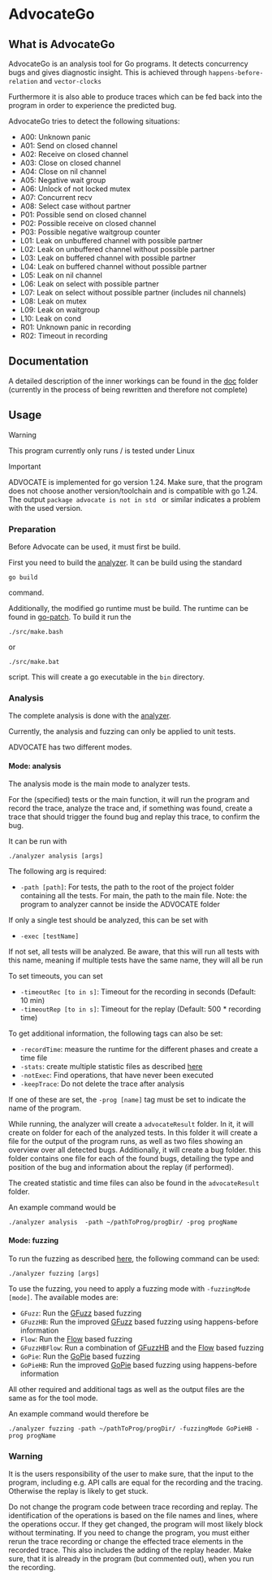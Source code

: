 # AdvocateGo

## What is AdvocateGo

AdvocateGo is an analysis tool for Go programs.
It detects concurrency bugs and gives  diagnostic insight.
This is achieved through `happens-before-relation` and `vector-clocks`

Furthermore it is also able to produce traces which can be fed back into the program in order to experience the predicted bug.

AdvocateGo tries to detect the following situations:

- A00: Unknown panic
- A01: Send on closed channel
- A02: Receive on closed channel
- A03: Close on closed channel
- A04: Close on nil channel
- A05: Negative wait group
- A06: Unlock of not locked mutex
- A07: Concurrent recv
- A08: Select case without partner
- P01: Possible send on closed channel
- P02: Possible receive on closed channel
- P03: Possible negative waitgroup counter
- L01: Leak on unbuffered channel with possible partner
- L02: Leak on unbuffered channel without possible partner
- L03: Leak on buffered channel with possible partner
- L04: Leak on buffered channel without possible partner
- L05: Leak on nil channel
- L06: Leak on select with possible partner
- L07: Leak on select without possible partner (includes nil channels)
- L08: Leak on mutex
- L09: Leak on waitgroup
- L10: Leak on cond
- R01: Unknown panic in recording
- R02: Timeout in recording

## Documentation

A detailed description of the inner workings can be found in the [doc](doc) folder (currently in the process of being rewritten and therefore not complete)

## Usage

> [!WARNING]
> This program currently only runs / is tested under Linux

> [!IMPORTANT]
> ADVOCATE is implemented for go version 1.24.
> Make sure, that the program does not choose another version/toolchain and is compatible with go 1.24.
> The output `package advocate is not in std ` or similar indicates a problem with the used version.

### Preparation

Before Advocate can be used, it must first be build.

First you need to build the [analyzer](analyzer).
It can be build using the standard

```shell
go build
```

command.


Additionally, the modified go runtime must be build. The runtime can be found in [go-patch](go-patch).
To build it run the

```shell
./src/make.bash
```

or

```shell
./src/make.bat
```

script. This will create a go executable in the `bin` directory.


### Analysis

The complete analysis is done with the [analyzer](analyzer).

Currently, the analysis and fuzzing can only be applied to unit tests.

ADVOCATE has two different modes.

#### Mode: analysis

The analysis mode is the main mode to analyzer tests.

For the (specified) tests or the main function, it will run the program and
record the trace, analyze the trace and, if something was found,
create a trace that should trigger the found bug and replay this trace,
to confirm the bug.

It can be run with

```shell
./analyzer analysis [args]
```

The following arg is required:

- `-path [path]`: For tests, the path to the root of the project folder containing all the tests. For main, the path to the main file. Note: the program to analyzer cannot be inside the ADVOCATE folder

<!-- If the main function is analyzed, the following arg is also required:

- `-exec [path]`: Name of the executable of the program when building with `go build` (For programs that cannot simply be build with `go build` only the tests can be analyzed). -->

If only a single test should be analyzed, this can be set with

- `-exec [testName]`

If not set, all tests will be analyzed. Be aware, that this will run all tests
with this name, meaning if multiple tests have the same name, they will all be run

To set timeouts, you can set

- `-timeoutRec [to in s]`: Timeout for the recording in seconds (Default: 10 min)
- `-timeoutRep [to in s]`: Timeout for the replay (Default: 500 * recording time)

To get additional information, the following tags can also be set:

- `-recordTime`: measure the runtime for the different phases and create a time file
- `-stats`: create multiple statistic files as described [here](doc/statistics.md)
- `-notExec`: Find operations, that have never been executed
- `-keepTrace`: Do not delete the trace after analysis

If one of these are set, the `-prog [name]` tag must be set to indicate the name of the program.

While running, the analyzer will create a `advocateResult` folder. In it, it will create on
folder for each of the analyzed tests. In this folder it will create a file
for the output of the program runs, as well as two files showing an
overview over all detected bugs. Additionally, it will create a bug folder.
this folder contains one file for each of the found bugs, detailing the
type and position of the bug and information about the replay (if performed).

The created statistic and time files can also be found in the `advocateResult` folder.

An example command would be

```shell
./analyzer analysis  -path ~/pathToProg/progDir/ -prog progName
```

#### Mode: fuzzing

To run the fuzzing as described [here](doc/fuzzing.md), the following command can be used:

```shell
./analyzer fuzzing [args]
```

To use the fuzzing, you need to apply a fuzzing mode with `-fuzzingMode [mode]`.
The available modes are:

- `GFuzz`: Run the [GFuzz](doc/fuzzing/GFuzz.md) based fuzzing
- `GFuzzHB`: Run the improved [GFuzz](doc/fuzzing/GFuzz.md) based fuzzing using happens-before information
- `Flow`: Run the [Flow](doc/fuzzing/Flow.md) based fuzzing
- `GFuzzHBFlow`: Run a combination of [GFuzzHB](doc/fuzzing/GFuzz.md) and the [Flow](doc/fuzzing/Flow.md) based fuzzing
- `GoPie`: Run the [GoPie](doc/fuzzing/GoPie.md) based fuzzing
- `GoPieHB`: Run the improved [GoPie](doc/fuzzing/GoPie.md) based fuzzing using happens-before information

All other required and additional tags as well as the output files are the same as for the tool mode.

An example command would therefore be

```shell
./analyzer fuzzing -path ~/pathToProg/progDir/ -fuzzingMode GoPieHB -prog progName
```

### Warning

It is the users responsibility of the user to make sure, that the input to
the program, including e.g. API calls are equal for the recording and the
tracing. Otherwise the replay is likely to get stuck.

Do not change the program code between trace recording and replay. The identification of the operations is based on the file names and lines, where the operations occur. If they get changed, the program will most likely block without terminating. If you need to change the program, you must either rerun the trace recording or change the effected trace elements in the recorded trace.
This also includes the adding of the replay header. Make sure, that it is already in the program (but commented out), when you run the recording.
